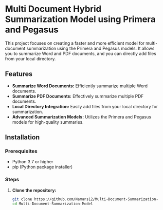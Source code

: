# Multi Document Hybrid Summarization Model using Primera and Pegasus

This project focuses on creating a faster and more efficient model for multi-document summarization using the Primera and Pegasus models. It allows you to summarize Word and PDF documents, and you can directly add files from your local directory.

## Features
- **Summarize Word Documents:** Efficiently summarize multiple Word documents.
- **Summarize PDF Documents:** Effectively summarize multiple PDF documents.
- **Local Directory Integration:** Easily add files from your local directory for summarization.
- **Advanced Summarization Models:** Utilizes the Primera and Pegasus models for high-quality summaries.

## Installation

### Prerequisites
- Python 3.7 or higher
- pip (Python package installer)

### Steps
1. **Clone the repository:**
   ```sh
   git clone https://github.com/Namans12/Multi-Document-Summarization-Model.git
   cd Multi-Document-Summarization-Model
